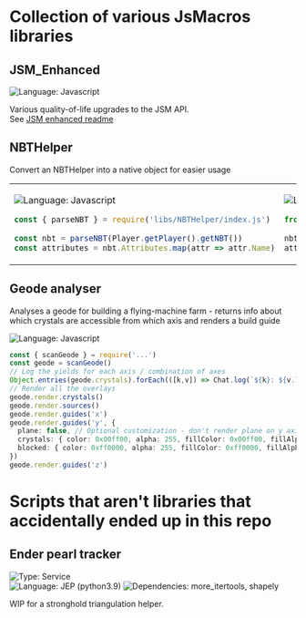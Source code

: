 # Collection of various JsMacros libraries

## JSM_Enhanced
![Language: Javascript](https://img.shields.io/badge/Language-Javascript-yellow?logo=javascript&logoColor=yellow)

Various quality-of-life upgrades to the JSM API.  
See [JSM enhanced readme](./jsm_enhanced/readme.md)

## NBTHelper
Convert an NBTHelper into a native object for easier usage

<table>
<tbody>
<tr>
<td>

![Language: Javascript](https://img.shields.io/badge/Language-Javascript-yellow?logo=javascript&logoColor=yellow)
```ts
const { parseNBT } = require('libs/NBTHelper/index.js')

const nbt = parseNBT(Player.getPlayer().getNBT())
const attributes = nbt.Attributes.map(attr => attr.Name)
```

</td>
<td>

![Language: JEP (python3.9)](https://img.shields.io/badge/Language-JEP%20(python3.9)-brightgreen?logo=python&logoColor=green)
```py
from libs.NBTHelper import parseNBT

nbt = parseNBT(Player.getPlayer().getNBT())
attributes = [attr['Name'] for attr in nbt['Attributes']]
```

</td>
</tr>
</tbody>
</table>


## Geode analyser
Analyses a geode for building a flying-machine farm - returns info about which crystals are accessible from which axis
and renders a build guide

![Language: Javascript](https://img.shields.io/badge/Language-Javascript-yellow?logo=javascript&logoColor=yellow)
```ts
const { scanGeode } = require('...')
const geode = scanGeode()
// Log the yields for each axis / combination of axes
Object.entries(geode.crystals).forEach(([k,v]) => Chat.log(`${k}: ${v.length} crystals`))
// Render all the overlays
geode.render.crystals()
geode.render.sources()
geode.render.guides('x')
geode.render.guides('y', {
  plane: false, // Optional customization - don't render plane on y axis and use different colors for the markers
  crystals: { color: 0x00ff00, alpha: 255, fillColor: 0x00ff00, fillAlpha: 255},
  blocked: { color: 0xff0000, alpha: 255, fillColor: 0xff0000, fillAlpha: 255}
})
geode.render.guides('z')
```

# Scripts that aren't libraries that accidentally ended up in this repo

## Ender pearl tracker
![Type: Service](https://img.shields.io/badge/Type-service-informational)  
![Language: JEP (python3.9)](https://img.shields.io/badge/Language-JEP%20(python3.9)-brightgreen?logo=python&logoColor=green)
![Dependencies: more_itertools, shapely](https://img.shields.io/badge/Packages-more--itertools,%20shapely-green)

WIP for a stronghold triangulation helper.  

